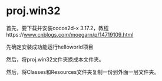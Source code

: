 # proj.win32

首先，要下载并安装cocos2d-x 3.17.2，教程https://www.cnblogs.com/moegarn/p/14719109.html

先确定安装成功能运行helloworld项目

然后，将proj.win32文件夹换成本文件夹。

然后，将Classes和Resources文件夹复制一份到外面一层文件夹。
